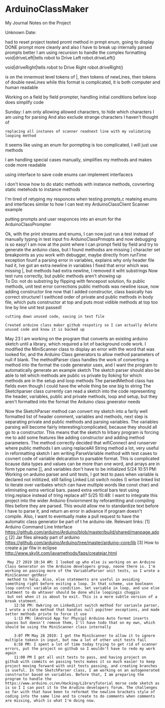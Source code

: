 # ArduinoClassMaker

My Journal Notes on the Project

Unknown Date:

had to reset project
tested promt method in prmpt enum, going to display DONE prompt
more cleanly and also I have to break up internally parsed prompts better
I am using recursion to handle the complex formatting
void|driveLeft|tells robot to Drive Left
robot.driveLeft()

void|driveRight|tells robot to Drive Right
robot.driveRight()

is on the innermost level tokens of |, then tokens of newLines, then tokens of double newLines
while this format is complicated, it is both computer and human readable

Working on a field by field prompter, handling initial conditions before loop does simplify code

Sunday:
	I am only allowing allowed characters, to hide which characters I am using for parsing
	And also exclude strange characters I haven't thought of
	
	replacing all instanes of scanner readnext line with my validating looping method
it seems like using an enum for pormpting is too complicated, I will just use methods

I am handling special cases manually, simplifies my methods and makes code more readable

using interface to save code 
enums can implement interfacecs

 i don't know how to do static methods with instance methods, covnerting static metehods to instance methods

 I'm tired of retyping my responces when testing prompts,c reateing enums and interfaces similar to how I can test my ArduinoClassClient Scanner example

 putting prompts and user responces into an enum for the ArduinoClassPrompter

 Ok, with the print streams and enums, I can now just run a test instead of manually typing in test input fro ArduinoClassPrmopts
	and now debugging is so easy!
	I am now at the point where I can prompt field by field and try to generate the arduino class, but I found methodss are missing | character
	set breakpoints as you work with debugger, maybe directly from runTime exception
	 founf a parsing error in variables, explains why only header file had it, Ive got an extra newline in variables
	 I fixed that error which was missing |, but methods had extra newline, I removed it wiht substrings
	 Now test runs correctly, but public methods aren't showing up	
		To Do: not do substring by flipping with fencepost solution, fix public methods, unit test error corrections
		public methods was newline issue, now adding constructor line
		now that I added constructor, class basically has correct structure!
		I swithced order of private and public methods in body file, which puts constructor at top and puts most vidible methods at top too
	line by line unit test passed!
	
	cutting down unused code, saving in text file
	
	Created arduino class maker github respotiry so I can actually delete unused code and know it is backed up

May 23 I am working on the program that converts an existing arduino sketch until a library, which required a lot of background code work.
I modified the MiniScanner class to display an error with the word that was looked for, and the Arduino Class generators to allow method parameters of null if blank.
The methodParser class handles the work of converting a method into the format the code generator uses, and I want the program to automatically generate an example sketch
The sketch parser should also be able to tell which methods are public vs private by lloking for which methods are in the setup and loop methods
The parsedMethod class has fields even though I could have the whole thing be one big to string	
The Sketchparser class currently can read a sketch into the code representing the header, variables, public and private methods, loop and setup, but they aren't formatted
into the format the Arduino class gneerator needs

Now the SketchParser method can convert my sketch into a farily well formatted list of header comment, variables and methods, next step is separating private and public methods
and parsing variables. The variables parsing will become fairly interesting/complicated, because they should all go to a constructor. This means that the sketch to lirbary program
is forcing me to add some features like adding constructor and adding method parameters.
	The method correctly decided that wifiConnect and runserver where public methods
	I am using replaceAll String method a lot, very useful in reformatting sketch
	I am writing ParseVariable method with test cases to covnert code of variable delcaration to parsable format. This is complicated bcause data types and values can be more than one word, 
		and arrays are in form type name [], and variables don't have to be initialized
	5/24 10:51 PM: Working on arduino parser and unit tests, I got test to pass when variable is declared not inititized, still failing Linked List switch nodes (I wrtoe linked list to iterate over varibales which can have multiple words like const char)
	and eliminating extra vertical bars.
		pased extra vertical bars test using tring.replace instead of tring replace all?
	5/25 10:48: I want to integrate this project into the wider Arduino Enviornment by reforamtting and compiling files before they are parsed. This would allow me to standardize text before
	I have to parse it, and return an error in advance if program doesn't compile. Also, I want to eventually make a pull request to have the automatic class generator be part of t he arduino ide. Relevant links:
	[1] Arduino Command Line Interface https://github.com/arduino/Arduino/blob/master/build/shared/manpage.adoc
	[2] Jar files already part of arduino https://github.com/arduino/Arduino/tree/master/arduino-core/lib
	 [3] How to create a jar filw in eclipse http://www.skylit.com/javamethods/faqs/createjar.html
	 
	 May 27 2019 10:34 AM: I looked up who else is working on an Arduino Class Generator on the Arduino developers group, noone there is. I'm working on passing more of the VariableParser unit tests, so I wrote a MiniScanner getResr
	 method to help. Also, else statements are useful in avoiding something right before exiting a loop. In that scheme, use booleann loop control variable as condition. Set variable in loop, and use else statment to do whtaver should be done while loopingis chuggin
	 but not when it is about to exit. This is a more subtle version of a break statment.
		12:58 PM: Owkring on LinkedList switch method for variavle parser, I wrote a state method that handles null popitner exceptions, and made setter methods privte to force it use
		1:13 PM: [Android App for Physip] Arduino Auto format inserts spaces but doesn't remove them, I'll have todo that on my own, which should be using the MiniScanner class internally
		
		3:07 PM May 28 2019: I got the MiniScanner to allow it to ignore multiple tokesn in input, but now a lot of other unit tests fail
		6:58 PM: I spent a lot of time today trying to get rid of scanner errors, put the project on github so I wouldn't have to redo my work again
		11:00 PM I got all unit tests to pass, and having project on github with commits on passing tests makes it so much easier to keep project moving forward with unit tests passing, and creating branches is useful. In the SketchParser class, I am working on an autogenerated constructor based on variables. Before that, I am preparing the program to handle the https://www.arduino.cc/en/Hacking/LibraryTutorial morse code sketch as is so I I can post it to the Arudino developers forum. The challenges so far with that have been to reformat the newline brackets style of coding into the same line and to create to do comments when comments are missing, which is what I'm doing now.